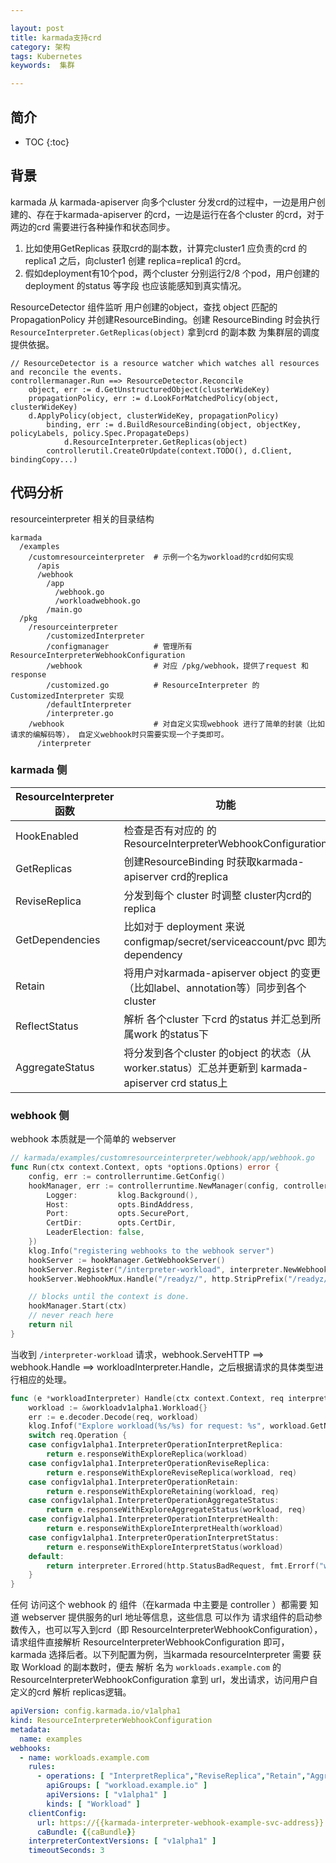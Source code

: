 ```yaml
---

layout: post
title: karmada支持crd
category: 架构
tags: Kubernetes
keywords:  集群

---
```


## 简介

* TOC
{:toc}

## 背景

karmada 从 karmada-apiserver 向多个cluster 分发crd的过程中，一边是用户创建的、存在于karmada-apiserver 的crd，一边是运行在各个cluster 的crd，对于两边的crd 需要进行各种操作和状态同步。
1. 比如使用GetReplicas 获取crd的副本数，计算完cluster1 应负责的crd 的replica1 之后，向cluster1 创建 replica=replica1 的crd。
2. 假如deployment有10个pod，两个cluster 分别运行2/8 个pod，用户创建的deployment 的status 等字段 也应该能感知到真实情况。

ResourceDetector 组件监听 用户创建的object，查找 object 匹配的 PropagationPolicy 并创建ResourceBinding。创建 ResourceBinding 时会执行 `ResourceInterpreter.GetReplicas(object)` 拿到crd 的副本数 为集群层的调度提供依据。
```
// ResourceDetector is a resource watcher which watches all resources and reconcile the events.
controllermanager.Run ==> ResourceDetector.Reconcile
	object, err := d.GetUnstructuredObject(clusterWideKey)
	propagationPolicy, err := d.LookForMatchedPolicy(object, clusterWideKey)
	d.ApplyPolicy(object, clusterWideKey, propagationPolicy)
		binding, err := d.BuildResourceBinding(object, objectKey, policyLabels, policy.Spec.PropagateDeps)
			d.ResourceInterpreter.GetReplicas(object)
		controllerutil.CreateOrUpdate(context.TODO(), d.Client, bindingCopy...)
```

## 代码分析

resourceinterpreter 相关的目录结构

```
karmada
  /examples
    /customresourceinterpreter  # 示例一个名为workload的crd如何实现
      /apis
      /webhook
        /app
          /webhook.go
          /workloadwebhook.go
        /main.go
  /pkg
    /resourceinterpreter
	    /customizedInterpreter
        /configmanager          # 管理所有ResourceInterpreterWebhookConfiguration
        /webhook                # 对应 /pkg/webhook，提供了request 和 response 
        /customized.go          # ResourceInterpreter 的  CustomizedInterpreter 实现
	    /defaultInterpreter
	    /interpreter.go
    /webhook                    # 对自定义实现webhook 进行了简单的封装（比如请求的编解码等）， 自定义webhook时只需要实现一个子类即可。
      /interpreter
```
### karmada 侧


|ResourceInterpreter函数|功能|触发时机|
|---|---|---|
|HookEnabled|检查是否有对应的 的ResourceInterpreterWebhookConfiguration|进行下列操作之前|
|GetReplicas|创建ResourceBinding 时获取karmada-apiserver  crd的replica|ResourceDetector.Reconcile ==> ApplyPolicy ==> BuildResourceBinding|
|ReviseReplica|分发到每个 cluster 时调整 cluster内crd的replica |ResourceBindingController.syncBinding ==> ensureWork|
|GetDependencies|比如对于  deployment 来说 configmap/secret/serviceaccount/pvc 即为 dependency|DependenciesDistributor.ReconcileResourceBinding|
|Retain|将用户对karmada-apiserver  object 的变更（比如label、annotation等）同步到各个cluster|objectWatcherImpl.retainClusterFields|
|ReflectStatus|解析 各个cluster 下crd 的status 并汇总到所属work 的status下|WorkStatusController.RunWorkQueue ==> syncWorkStatus|
|AggregateStatus| 将分发到各个cluster 的object 的状态（从worker.status）汇总并更新到 karmada-apiserver  crd status上|ResourceBindingController.syncBinding ==> AggregateResourceBindingWorkStatus + updateResourceStatus|

### webhook 侧

webhook 本质就是一个简单的 webserver

```go
// karmada/examples/customresourceinterpreter/webhook/app/webhook.go
func Run(ctx context.Context, opts *options.Options) error {
	config, err := controllerruntime.GetConfig()
	hookManager, err := controllerruntime.NewManager(config, controllerruntime.Options{
		Logger:         klog.Background(),
		Host:           opts.BindAddress,
		Port:           opts.SecurePort,
		CertDir:        opts.CertDir,
		LeaderElection: false,
	})
	klog.Info("registering webhooks to the webhook server")
	hookServer := hookManager.GetWebhookServer()
	hookServer.Register("/interpreter-workload", interpreter.NewWebhook(&workloadInterpreter{}, interpreter.NewDecoder(gclient.NewSchema())))
	hookServer.WebhookMux.Handle("/readyz/", http.StripPrefix("/readyz/", &healthz.Handler{}))

	// blocks until the context is done.
	hookManager.Start(ctx)
	// never reach here
	return nil
}
```

当收到 `/interpreter-workload` 请求，webhook.ServeHTTP ==> webhook.Handle ==> workloadInterpreter.Handle，之后根据请求的具体类型进行相应的处理。

```go
func (e *workloadInterpreter) Handle(ctx context.Context, req interpreter.Request) interpreter.Response {
	workload := &workloadv1alpha1.Workload{}
	err := e.decoder.Decode(req, workload)
	klog.Infof("Explore workload(%s/%s) for request: %s", workload.GetNamespace(), workload.GetName(), req.Operation)
	switch req.Operation {
	case configv1alpha1.InterpreterOperationInterpretReplica:
		return e.responseWithExploreReplica(workload)
	case configv1alpha1.InterpreterOperationReviseReplica:
		return e.responseWithExploreReviseReplica(workload, req)
	case configv1alpha1.InterpreterOperationRetain:
		return e.responseWithExploreRetaining(workload, req)
	case configv1alpha1.InterpreterOperationAggregateStatus:
		return e.responseWithExploreAggregateStatus(workload, req)
	case configv1alpha1.InterpreterOperationInterpretHealth:
		return e.responseWithExploreInterpretHealth(workload)
	case configv1alpha1.InterpreterOperationInterpretStatus:
		return e.responseWithExploreInterpretStatus(workload)
	default:
		return interpreter.Errored(http.StatusBadRequest, fmt.Errorf("wrong request operation type: %s", req.Operation))
	}
}
```

任何 访问这个 webhook 的 组件（在karmada 中主要是 controller ）都需要 知道 webserver 提供服务的url 地址等信息，这些信息 可以作为 请求组件的启动参数传入，也可以写入到crd（即 ResourceInterpreterWebhookConfiguration），请求组件直接解析 ResourceInterpreterWebhookConfiguration 即可，karmada 选择后者。以下列配置为例，当karmada resourceInterpreter 需要 获取 Workload 的副本数时，便去 解析 名为 `workloads.example.com` 的ResourceInterpreterWebhookConfiguration 拿到 url，发出请求，访问用户自定义的crd 解析 replicas逻辑。

```yaml
apiVersion: config.karmada.io/v1alpha1
kind: ResourceInterpreterWebhookConfiguration
metadata:
  name: examples
webhooks:
  - name: workloads.example.com
    rules:
      - operations: [ "InterpretReplica","ReviseReplica","Retain","AggregateStatus", "InterpretHealth", "InterpretStatus" ]
        apiGroups: [ "workload.example.io" ]
        apiVersions: [ "v1alpha1" ]
        kinds: [ "Workload" ]
    clientConfig:
      url: https://{{karmada-interpreter-webhook-example-svc-address}}:443/interpreter-workload
      caBundle: {{caBundle}}
    interpreterContextVersions: [ "v1alpha1" ]
    timeoutSeconds: 3
```
